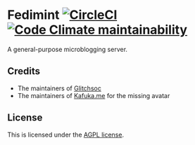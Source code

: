 # Fedimint [![CircleCI](https://img.shields.io/circleci/build/gh/mint-lgbt/fedimint)](https://circleci.com/gh/mint-lgbt/fedimint) [![Code Climate maintainability](https://img.shields.io/codeclimate/maintainability/mint-lgbt/fedimint)](https://codeclimate.com/github/mint-lgbt/fedimint)

A general-purpose microblogging server.

## Credits

- The maintainers of [Glitchsoc](https://github.com/glitch-soc/mastodon)
- The maintainers of [Kafuka.me](https://github.com/kafuka-org/mastodon) for the missing avatar

## License

This is licensed under the [AGPL license](LICENSE).
